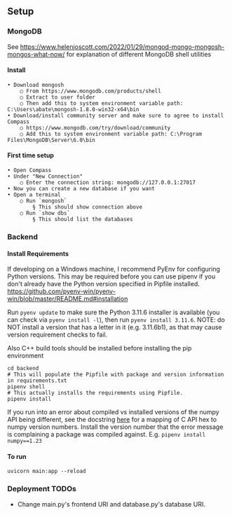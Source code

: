 ## Setup

### MongoDB

See https://www.helenjoscott.com/2022/01/29/mongod-mongo-mongosh-mongos-what-now/ for explanation of different MongoDB shell utilities

#### Install

    • Download mongosh
    	○ From https://www.mongodb.com/products/shell
    	○ Extract to user folder
    	○ Then add this to system environment variable path: C:\Users\abate\mongosh-1.8.0-win32-x64\bin
    • Download/install community server and make sure to agree to install Compass
    	○ https://www.mongodb.com/try/download/community
    	○ Add this to system environment variable path: C:\Program Files\MongoDB\Server\6.0\bin

#### First time setup

    • Open Compass
    • Under "New Connection"
    	○ Enter the connection string: mongodb://127.0.0.1:27017
    • Now you can create a new database if you want
    • Open a terminal
    	○ Run `mongosh`
    		§ This should show connection above
    	○ Run `show dbs`
    		§ This should list the databases

### Backend

#### Install Requirements

If developing on a Windows machine, I recommend PyEnv for configuring Python versions. This may be required before you can use pipenv if you don't already have the Python version specified in Pipfile installed.
https://github.com/pyenv-win/pyenv-win/blob/master/README.md#installation

Run `pyenv update` to make sure the Python 3.11.6 installer is available (you can check via `pyenv install -l`), then run `pyenv install 3.11.6`. NOTE: do NOT install a version that has a letter in it (e.g. 3.11.6b1), as that may cause version requirement checks to fail.

Also C++ build tools should be installed before installing the pip environment

```
cd backend
# This will populate the Pipfile with package and version information in requirements.txt
pipenv shell
# This actually installs the requirements using Pipfile.
pipenv install
```

If you run into an error about compiled vs installed versions of the numpy API being different, see the docstring [here](https://github.com/numpy/numpy/blob/maintenance/1.26.x/numpy/core/setup_common.py) for a mapping of C API hex to numpy version numbers. Install the version number
that the error message is complaining a package was compiled against. E.g. `pipenv install numpy==1.23`

#### To run

```
uvicorn main:app --reload
```

### Deployment TODOs

- Change main.py's frontend URI and database.py's database URI.
